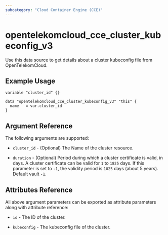 ```yaml
---
subcategory: "Cloud Container Engine (CCE)"
---
```


# opentelekomcloud_cce_cluster_kubeconfig_v3

Use this data source to get details about a cluster kubeconfig file from OpenTelekomCloud.

## Example Usage

```hcl
variable "cluster_id" {}

data "opentelekomcloud_cce_cluster_kubeconfig_v3" "this" {
  name   = var.cluster_id
}
```

## Argument Reference

The following arguments are supported:

* `cluster_id` -  (Optional) The Name of the cluster resource.

* `duration` - (Optional) Period during which a cluster certificate is valid, in days. A cluster certificate can
  be valid for `1` to `1825` days. If this parameter is set to `-1`, the validity period is `1825` days (about 5 years).
  Default vault `-1`.

## Attributes Reference

All above argument parameters can be exported as attribute parameters along with attribute reference:

* `id` - The ID of the cluster.

* `kubeconfig` - The kubeconfig file of the cluster.
